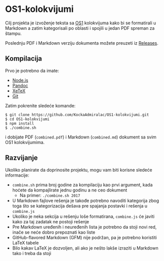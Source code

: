 # OS1-kolokvijumi
Cilj projekta je izvoženje teksta sa [OS1](http://os.etf.bg.ac.rs/OS1/) kolokvijuma kako bi se formatirali u Markdown a zatim kategorisali po oblasti i spojili u jedan PDF spreman za štampu.

Poslednju PDF i Markdown verziju dokumenta možete preuzeti iz [Releases](https://github.com/KockaAdmiralac/OS1-kolokvijumi/releases/latest).

## Kompilacija
Prvo je potrebno da imate:
- [Node.js](https://nodejs.org/)
- [Pandoc](https://pandoc.org/)
- [XeTeX](http://xetex.sourceforge.net/)
- [Git](https://git-scm.com/)

Zatim pokrenite sledeće komande:
```console
$ git clone https://github.com/KockaAdmiralac/OS1-kolokvijumi.git
$ cd OS1-kolokvijumi
$ npm install
$ ./combine.sh
```
i dobijate PDF (`combined.pdf`) i Markdown (`combined.md`) dokument sa svim OS1 kolokvijumima.

## Razvijanje
Ukoliko planirate da doprinosite projektu, mogu vam biti korisne sledeće informacije:
- `combine.sh` prima broj godine za kompilaciju kao prvi argument, kada hoćete da kompajlirate jednu godinu a ne ceo dokument
    - Na primer: `./combine.sh 2017`
- U Markdown fajlove rešenja je takođe potrebno navoditi kategorija zbog toga što se kategorizacija dešava pre spajanja postavki i rešenja u `combine.js`
- Ukoliko je neka sekcija u rešenju loše formatirana, `combine.js` će javiti kako za taj zadatak ne postoji rešenje
- Pre Markdown uređenih i neuređenih lista je potrebno da stoji novi red, inače se neće dobro prepoznati kao liste
- GitHub-flavored Markdown (GFM) nije podržan, pa je potrebno koristiti LaTeX tabele
- Bilo kakav LaTeX je dozvoljen, ali ako je nešto lakše izraziti u Markdown tako i treba da stoji
